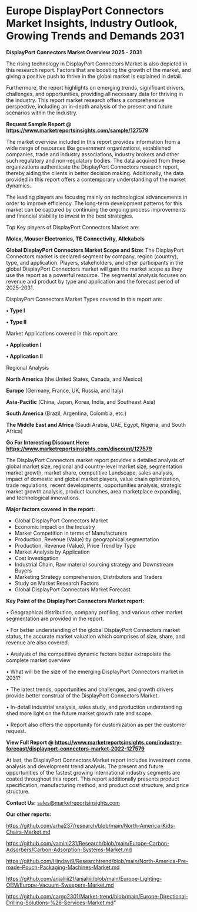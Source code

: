 # Europe DisplayPort Connectors Market Insights, Industry Outlook, Growing Trends and Demands 2031

<Strong> DisplayPort Connectors Market Overview 2025 - 2031</strong>

The rising technology in DisplayPort Connectors Market is also depicted in this research report. Factors that are boosting the growth of the market, and giving a positive push to thrive in the global market is explained in detail.

Furthermore, the report highlights on emerging trends, significant drivers, challenges, and opportunities, providing all necessary data for thriving in the industry. This report market research offers a comprehensive perspective, including an in-depth analysis of the present and future scenarios within the industry.

<strong>Request Sample Report @ <a href=https://www.marketreportsinsights.com/sample/127579>https://www.marketreportsinsights.com/sample/127579</a></strong>

The market overview included in this report provides information from a wide range of resources like government organizations, established companies, trade and industry associations, industry brokers and other such regulatory and non-regulatory bodies. The data acquired from these organizations authenticate the DisplayPort Connectors research report, thereby aiding the clients in better decision making. Additionally, the data provided in this report offers a contemporary understanding of the market dynamics.

The leading players are focusing mainly on technological advancements in order to improve efficiency. The long-term development patterns for this market can be captured by continuing the ongoing process improvements and financial stability to invest in the best strategies.

Top Key players of DisplayPort Connectors Market are:

<strong>Molex, Mouser Electronics, TE Connectivity, Allekabels</strong>

<strong><b>Global DisplayPort Connectors Market Scope and Size:</b></strong>
The DisplayPort Connectors market is declared segment by company, region (country), type, and application. Players, stakeholders, and other participants in the global DisplayPort Connectors market will gain the market scope as they use the report as a powerful resource. The segmental analysis focuses on revenue and product by type and application and the forecast period of 2025-2031.

DisplayPort Connectors Market Types covered in this report are:

<strong>• Type I

• Type II</strong>

Market Applications covered in this report are:

<strong>• Application I

• Application II</strong> 

Regional Analysis

<strong>North America</strong> (the United States, Canada, and Mexico)

<strong>Europe</strong> (Germany, France, UK, Russia, and Italy)

<strong>Asia-Pacific</strong> (China, Japan, Korea, India, and Southeast Asia)

<strong>South America</strong> (Brazil, Argentina, Colombia, etc.)

<strong>The Middle East and Africa</strong> (Saudi Arabia, UAE, Egypt, Nigeria, and South Africa)

<strong>Go For Interesting Discount Here: <a href=https://www.marketreportsinsights.com/discount/127579>https://www.marketreportsinsights.com/discount/127579</a></strong>

The DisplayPort Connectors market report provides a detailed analysis of global market size, regional and country-level market size, segmentation market growth, market share, competitive Landscape, sales analysis, impact of domestic and global market players, value chain optimization, trade regulations, recent developments, opportunities analysis, strategic market growth analysis, product launches, area marketplace expanding, and technological innovations.

<strong><b>Major factors covered in the report:</b></strong>
<ul>
  <li>Global DisplayPort Connectors Market </li>
  <li>Economic Impact on the Industry</li>
  <li>Market Competition in terms of Manufacturers</li>
  <li>Production, Revenue (Value) by geographical segmentation</li>
  <li>Production, Revenue (Value), Price Trend by Type</li>
  <li>Market Analysis by Application</li>
  <li>Cost Investigation</li>
  <li>Industrial Chain, Raw material sourcing strategy and Downstream Buyers</li>
  <li>Marketing Strategy comprehension, Distributors and Traders</li>
  <li>Study on Market Research Factors</li>
  <li>Global DisplayPort Connectors Market Forecast</li>
</ul>

<strong><b>Key Point of the DisplayPort Connectors Market report:</b></strong>

• Geographical distribution, company profiling, and various other market segmentation are provided in the report.

• For better understanding of the global DisplayPort Connectors market status, the accurate market valuation which comprises of size, share, and revenue are also covered.

• Analysis of the competitive dynamic factors better extrapolate the complete market overview

• What will be the size of the emerging DisplayPort Connectors market in 2031?

• The latest trends, opportunities and challenges, and growth drivers provide better construal of the DisplayPort Connectors Market.

• In-detail industrial analysis, sales study, and production understanding shed more light on the future market growth rate and scope.

• Report also offers the opportunity for customization as per the customer request.

<strong><b>View Full Report @ <a href=https://www.marketreportsinsights.com/industry-forecast/displayport-connectors-market-2022-127579>https://www.marketreportsinsights.com/industry-forecast/displayport-connectors-market-2022-127579</a></b></strong>


At last, the DisplayPort Connectors Market report includes investment come analysis and development trend analysis. The present and future opportunities of the fastest growing international industry segments are coated throughout this report. This report additionally presents product specification, manufacturing method, and product cost structure, and price structure.

<strong>Contact Us:</strong>
sales@marketreportsinsights.com

<strong>Our other reports:</strong>

<a href=https://github.com/arha237/research/blob/main/North-America-Kids-Chairs-Market.md>https://github.com/arha237/research/blob/main/North-America-Kids-Chairs-Market.md</a>

<a href=https://github.com/yamini231/Research/blob/main/Europe-Carbon-Adsorbers/Carbon-Adsorption-Systems-Market.md>https://github.com/yamini231/Research/blob/main/Europe-Carbon-Adsorbers/Carbon-Adsorption-Systems-Market.md</a>

<a href=https://github.com/Hindavi9/Researchtrend/blob/main/North-America-Pre-made-Pouch-Packaging-Machines-Market.md>https://github.com/Hindavi9/Researchtrend/blob/main/North-America-Pre-made-Pouch-Packaging-Machines-Market.md</a>

<a href=https://github.com/anjaliiii21/anjaliiii/blob/main/Europe-Lighting-OEM/Europe-Vacuum-Sweepers-Market.md>https://github.com/anjaliiii21/anjaliiii/blob/main/Europe-Lighting-OEM/Europe-Vacuum-Sweepers-Market.md</a>

<a href=https://github.com/cargo2301/Market-trend/blob/main/Europe-Directional-Drilling-Solutions-%26-Services-Market.md>https://github.com/cargo2301/Market-trend/blob/main/Europe-Directional-Drilling-Solutions-%26-Services-Market.md</a>"
